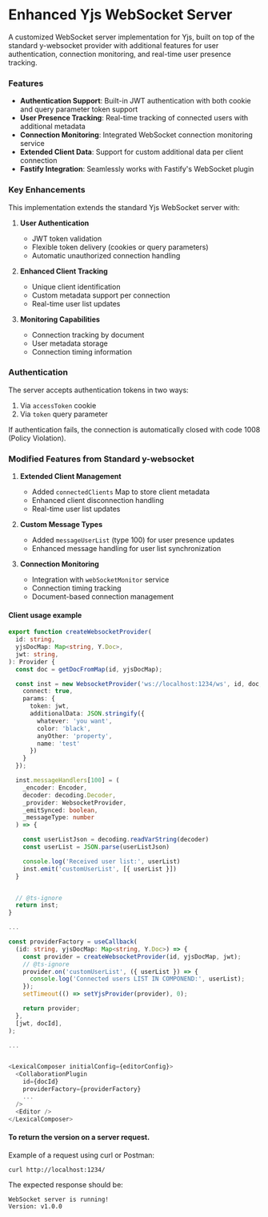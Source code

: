 # Enhanced Yjs WebSocket Server

A customized WebSocket server implementation for Yjs, built on top of the standard y-websocket provider with additional features for user authentication, connection monitoring, and real-time user presence tracking.

### Features

- **Authentication Support**: Built-in JWT authentication with both cookie and query parameter token support
- **User Presence Tracking**: Real-time tracking of connected users with additional metadata
- **Connection Monitoring**: Integrated WebSocket connection monitoring service
- **Extended Client Data**: Support for custom additional data per client connection
- **Fastify Integration**: Seamlessly works with Fastify's WebSocket plugin

### Key Enhancements

This implementation extends the standard Yjs WebSocket server with:

1. **User Authentication**
   - JWT token validation
   - Flexible token delivery (cookies or query parameters)
   - Automatic unauthorized connection handling

2. **Enhanced Client Tracking**
   - Unique client identification
   - Custom metadata support per connection
   - Real-time user list updates

3. **Monitoring Capabilities**
   - Connection tracking by document
   - User metadata storage
   - Connection timing information

### Authentication

The server accepts authentication tokens in two ways:
1. Via `accessToken` cookie
2. Via `token` query parameter

If authentication fails, the connection is automatically closed with code 1008 (Policy Violation).

### Modified Features from Standard y-websocket

1. **Extended Client Management**
   - Added `connectedClients` Map to store client metadata
   - Enhanced client disconnection handling
   - Real-time user list updates

2. **Custom Message Types**
   - Added `messageUserList` (type 100) for user presence updates
   - Enhanced message handling for user list synchronization

3. **Connection Monitoring**
   - Integration with `webSocketMonitor` service
   - Connection timing tracking
   - Document-based connection management


#### Client usage example

```typescript
export function createWebsocketProvider(
  id: string,
  yjsDocMap: Map<string, Y.Doc>,
  jwt: string,
): Provider {
  const doc = getDocFromMap(id, yjsDocMap);

  const inst = new WebsocketProvider('ws://localhost:1234/ws', id, doc, {
    connect: true,
    params: {
      token: jwt,
      additionalData: JSON.stringify({
        whatever: 'you want',
        color: 'black',
        anyOther: 'property',
        name: 'test'
      })
    }
  });

  inst.messageHandlers[100] = (
    _encoder: Encoder,
    decoder: decoding.Decoder,
    _provider: WebsocketProvider,
    _emitSynced: boolean,
    _messageType: number
  ) => {

    const userListJson = decoding.readVarString(decoder)
    const userList = JSON.parse(userListJson)

    console.log('Received user list:', userList)
    inst.emit('customUserList', [{ userList }])
  }


  // @ts-ignore
  return inst;
}

...

const providerFactory = useCallback(
  (id: string, yjsDocMap: Map<string, Y.Doc>) => {
    const provider = createWebsocketProvider(id, yjsDocMap, jwt);
    // @ts-ignore
    provider.on('customUserList', ({ userList }) => {
      console.log('Connected users LIST IN COMPONEND:', userList);
    });
    setTimeout(() => setYjsProvider(provider), 0);

    return provider;
  },
  [jwt, docId],
);

...


<LexicalComposer initialConfig={editorConfig}>
  <CollaborationPlugin
    id={docId}
    providerFactory={providerFactory}
    ...
  />
  <Editor />
</LexicalComposer>
```


#### To return the version on a server request.

Example of a request using curl or Postman:

```
curl http://localhost:1234/
```

The expected response should be:
```
WebSocket server is running!
Version: v1.0.0
```
